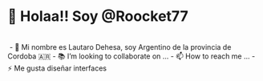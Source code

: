 <h1>👋 Holaa!! Soy @Roocket77 </h1>
<br style="border: 3px solid #ccc">
<img scr="https://avatars.githubusercontent.com/u/141678481?v=4" ></img>
- 👀 Mi nombre es Lautaro Dehesa, soy Argentino de la provincia de Cordoba 🇦🇷
- 📚 I’m looking to collaborate on ...
- 📫 How to reach me ...
- ⚡ Me gusta diseñar interfaces

<!---
Roocket77/Roocket77 is a ✨ special ✨ repository because its `README.md` (this file) appears on your GitHub profile.
You can click the Preview link to take a look at your changes.
--->
